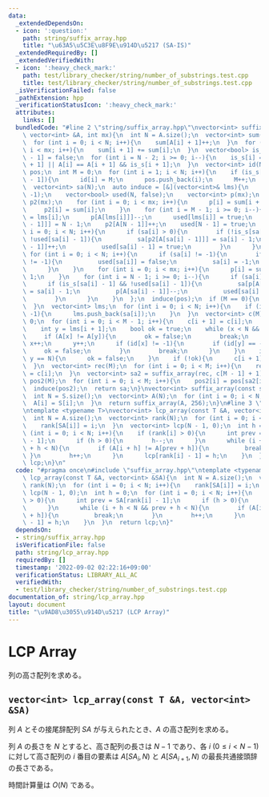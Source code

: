 ```yaml
---
data:
  _extendedDependsOn:
  - icon: ':question:'
    path: string/suffix_array.hpp
    title: "\u63A5\u5C3E\u8F9E\u914D\u5217 (SA-IS)"
  _extendedRequiredBy: []
  _extendedVerifiedWith:
  - icon: ':heavy_check_mark:'
    path: test/library_checker/string/number_of_substrings.test.cpp
    title: test/library_checker/string/number_of_substrings.test.cpp
  _isVerificationFailed: false
  _pathExtension: hpp
  _verificationStatusIcon: ':heavy_check_mark:'
  attributes:
    links: []
  bundledCode: "#line 2 \"string/suffix_array.hpp\"\nvector<int> suffix_array(const\
    \ vector<int> &A, int mx){\n  int N = A.size();\n  vector<int> sum(mx + 1, 0);\n\
    \  for (int i = 0; i < N; i++){\n    sum[A[i] + 1]++;\n  }\n  for (int i = 0;\
    \ i < mx; i++){\n    sum[i + 1] += sum[i];\n  }\n  vector<bool> is_s(N);\n  is_s[N\
    \ - 1] = false;\n  for (int i = N - 2; i >= 0; i--){\n    is_s[i] = A[i] < A[i\
    \ + 1] || A[i] == A[i + 1] && is_s[i + 1];\n  }\n  vector<int> id(N, -1);\n  vector<int>\
    \ pos;\n  int M = 0;\n  for (int i = 1; i < N; i++){\n    if (is_s[i] && !is_s[i\
    \ - 1]){\n      id[i] = M;\n      pos.push_back(i);\n      M++;\n    }\n  }\n\
    \  vector<int> sa(N);\n  auto induce = [&](vector<int>& lms){\n    sa = vector<int>(N,\
    \ -1);\n    vector<bool> used(N, false);\n    vector<int> p(mx);\n    vector<int>\
    \ p2(mx);\n    for (int i = 0; i < mx; i++){\n      p[i] = sum[i + 1] - 1;\n \
    \     p2[i] = sum[i];\n    }\n    for (int i = M - 1; i >= 0; i--){\n      sa[p[A[lms[i]]]]\
    \ = lms[i];\n      p[A[lms[i]]]--;\n      used[lms[i]] = true;\n    }\n    sa[p2[A[N\
    \ - 1]]] = N - 1;\n    p2[A[N - 1]]++;\n    used[N - 1] = true;\n    for (int\
    \ i = 0; i < N; i++){\n      if (sa[i] > 0){\n        if (!is_s[sa[i] - 1] &&\
    \ !used[sa[i] - 1]){\n          sa[p2[A[sa[i] - 1]]] = sa[i] - 1;\n          p2[A[sa[i]\
    \ - 1]]++;\n          used[sa[i] - 1] = true;\n        }\n      }\n    }\n   \
    \ for (int i = 0; i < N; i++){\n      if (sa[i] != -1){\n        if (id[sa[i]]\
    \ != -1){\n          used[sa[i]] = false;\n          sa[i] = -1;\n        }\n\
    \      }\n    }\n    for (int i = 0; i < mx; i++){\n      p[i] = sum[i + 1] -\
    \ 1;\n    }\n    for (int i = N - 1; i >= 0; i--){\n      if (sa[i] > 0){\n  \
    \      if (is_s[sa[i] - 1] && !used[sa[i] - 1]){\n          sa[p[A[sa[i] - 1]]]\
    \ = sa[i] - 1;\n          p[A[sa[i] - 1]]--;\n          used[sa[i] - 1] = true;\n\
    \        }\n      }\n    }\n  };\n  induce(pos);\n  if (M == 0){\n    return sa;\n\
    \  }\n  vector<int> lms;\n  for (int i = 0; i < N; i++){\n    if (id[sa[i]] !=\
    \ -1){\n      lms.push_back(sa[i]);\n    }\n  }\n  vector<int> c(M);\n  c[0] =\
    \ 0;\n  for (int i = 0; i < M - 1; i++){\n    c[i + 1] = c[i];\n    int x = lms[i];\n\
    \    int y = lms[i + 1];\n    bool ok = true;\n    while (x < N && y < N){\n \
    \     if (A[x] != A[y]){\n        ok = false;\n        break;\n      }\n     \
    \ x++;\n      y++;\n      if (id[x] != -1){\n        if (id[y] == -1){\n     \
    \     ok = false;\n        }\n        break;\n      }\n    }\n    if (x == N ||\
    \ y == N){\n      ok = false;\n    }\n    if (!ok){\n      c[i + 1]++;\n    }\n\
    \  }\n  vector<int> rec(M);\n  for (int i = 0; i < M; i++){\n    rec[id[lms[i]]]\
    \ = c[i];\n  }\n  vector<int> sa2 = suffix_array(rec, c[M - 1] + 1);\n  vector<int>\
    \ pos2(M);\n  for (int i = 0; i < M; i++){\n    pos2[i] = pos[sa2[i]];\n  }\n\
    \  induce(pos2);\n  return sa;\n}\nvector<int> suffix_array(const string &S){\n\
    \  int N = S.size();\n  vector<int> A(N);\n  for (int i = 0; i < N; i++){\n  \
    \  A[i] = S[i];\n  }\n  return suffix_array(A, 256);\n}\n#line 3 \"string/lcp_array.hpp\"\
    \ntemplate <typename T>\nvector<int> lcp_array(const T &A, vector<int> &SA){\n\
    \  int N = A.size();\n  vector<int> rank(N);\n  for (int i = 0; i < N; i++){\n\
    \    rank[SA[i]] = i;\n  }\n  vector<int> lcp(N - 1, 0);\n  int h = 0;\n  for\
    \ (int i = 0; i < N; i++){\n    if (rank[i] > 0){\n      int prev = SA[rank[i]\
    \ - 1];\n      if (h > 0){\n        h--;\n      }\n      while (i + h < N && prev\
    \ + h < N){\n        if (A[i + h] != A[prev + h]){\n          break;\n       \
    \ }\n        h++;\n      }\n      lcp[rank[i] - 1] = h;\n    }\n  }\n  return\
    \ lcp;\n}\n"
  code: "#pragma once\n#include \"suffix_array.hpp\"\ntemplate <typename T>\nvector<int>\
    \ lcp_array(const T &A, vector<int> &SA){\n  int N = A.size();\n  vector<int>\
    \ rank(N);\n  for (int i = 0; i < N; i++){\n    rank[SA[i]] = i;\n  }\n  vector<int>\
    \ lcp(N - 1, 0);\n  int h = 0;\n  for (int i = 0; i < N; i++){\n    if (rank[i]\
    \ > 0){\n      int prev = SA[rank[i] - 1];\n      if (h > 0){\n        h--;\n\
    \      }\n      while (i + h < N && prev + h < N){\n        if (A[i + h] != A[prev\
    \ + h]){\n          break;\n        }\n        h++;\n      }\n      lcp[rank[i]\
    \ - 1] = h;\n    }\n  }\n  return lcp;\n}"
  dependsOn:
  - string/suffix_array.hpp
  isVerificationFile: false
  path: string/lcp_array.hpp
  requiredBy: []
  timestamp: '2022-09-02 02:22:16+09:00'
  verificationStatus: LIBRARY_ALL_AC
  verifiedWith:
  - test/library_checker/string/number_of_substrings.test.cpp
documentation_of: string/lcp_array.hpp
layout: document
title: "\u9AD8\u3055\u914D\u5217 (LCP Array)"
---
```


# LCP Array
列の高さ配列を求める。

## ``vector<int> lcp_array(const T &A, vector<int> &SA)``
列 $A$ とその接尾辞配列 $SA$ が与えられたとき、$A$ の高さ配列を求める。

列 $A$ の長さを $N$ とすると、高さ配列の長さは $N-1$ であり、各 $i \ (0 \leq i < N-1)$ に対して高さ配列の $i$ 番目の要素は $A[SA_i, N)$ と $A[SA_{i + 1}, N)$ の最長共通接頭辞の長さである。

時間計算量は $O(N)$ である。